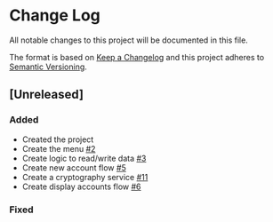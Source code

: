 # Change Log

All notable changes to this project will be documented in this file.

The format is based on [Keep a Changelog](http://keepachangelog.com/)
and this project adheres to [Semantic Versioning](http://semver.org/).

## [Unreleased]

### Added

- Created the project
- Create the menu [#2](https://github.com/tenea07adi/WPass/issues/2)
- Create logic to read/write data [#3](https://github.com/tenea07adi/WPass/issues/3)
- Create new account flow [#5](https://github.com/tenea07adi/WPass/issues/5)
- Create a cryptography service [#11](https://github.com/tenea07adi/WPass/issues/11)
- Create display accounts flow [#6](https://github.com/tenea07adi/WPass/issues/6)

### Fixed
